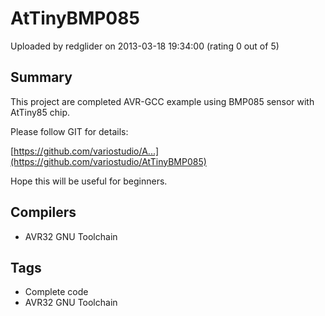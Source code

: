 # AtTinyBMP085

Uploaded by redglider on 2013-03-18 19:34:00 (rating 0 out of 5)

## Summary

This project are completed AVR-GCC example using BMP085 sensor with AtTiny85 chip.


Please follow GIT for details:


[https://github.com/variostudio/A...](https://github.com/variostudio/AtTinyBMP085)


Hope this will be useful for beginners.

## Compilers

- AVR32 GNU Toolchain

## Tags

- Complete code
- AVR32 GNU Toolchain
